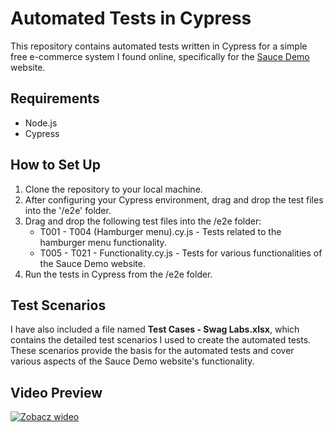 # Automated Tests in Cypress

This repository contains automated tests written in Cypress for a simple free e-commerce system I found online, specifically for the [Sauce Demo](https://www.saucedemo.com/v1/index.html) website.

## Requirements

- Node.js
- Cypress

## How to Set Up

1. Clone the repository to your local machine.
2. After configuring your Cypress environment, drag and drop the test files into the '/e2e' folder.
3. Drag and drop the following test files into the /e2e folder:
   - T001 - T004 (Hamburger menu).cy.js - Tests related to the hamburger menu functionality.
   - T005 - T021 - Functionality.cy.js - Tests for various functionalities of the Sauce Demo website.
4. Run the tests in Cypress from the /e2e folder.

## Test Scenarios

I have also included a file named **Test Cases - Swag Labs.xlsx**, which contains the detailed test scenarios I used to create the automated tests. These scenarios provide the basis for the automated tests and cover various aspects of the Sauce Demo website's functionality.


## Video Preview

[![Zobacz wideo](https://cdn-cf-east.streamable.com/image/o5baxk.jpg)](https://streamable.com/o5baxk)

